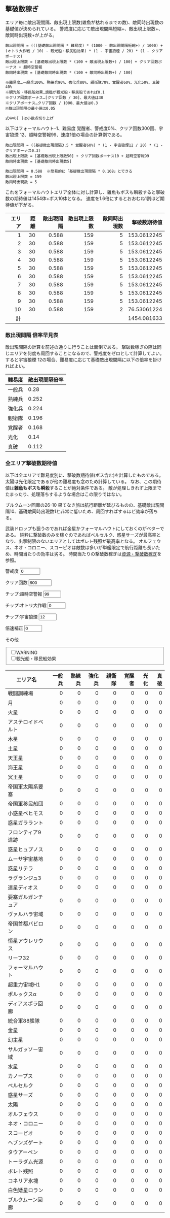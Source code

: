 ## 撃破数稼ぎ

エリア毎に敵出現間隔、敵出現上限数(雑魚が枯れるまでの数)、敵同時出現数の基礎値が決められている。
警戒度に応じて敵出現間隔短縮+、敵出現上限数+、敵同時出現数+が上がる。

```
敵出現間隔 = (((基礎敵出現間隔 * 難易度) * (1000 - 敵出現間隔短縮+) / 1000) + (オトリ大作戦 / 10) - 観光船・移民船効果) * (1 - 宇宙狼煙 / 20) * (1 - クリアボーナス)
敵出現上限数 = [基礎敵出現上限数 * (100 + 敵出現上限数+) / 100] + クリア回数ボーナス + 超時空警報
敵同時出現数 = [基礎敵同時出現数 * (100 + 敵同時出現数+) / 100]

※難易度…一般兵100%、熟練兵90%、強化兵80%、親衛隊70%、覚醒者60%、光化50%、真破40%
※観光船・移民船効果…旗艦が観光船・移民船であれば0.1
※クリア回数ボーナス…[クリア回数 / 30]、最大値は30
※クリアボーナス…クリア回数 / 1000、最大値は0.3
※敵出現間隔の最小値は0.05

式中の[ ]は小数点切り上げ
```

以下はフォーマルハウト-1、難易度 覚醒者、警戒度0%、クリア回数300回、宇宙狼煙 12、超時空警報99、速度1倍の場合の計算例である。

```
敵出現間隔 = ((基礎敵出現間隔3.5 * 覚醒者60%) * (1 - 宇宙狼煙12 / 20) * (1 - クリアボーナス0.3)
敵出現上限数 = [基礎敵出現上限数50] + クリア回数ボーナス10 + 超時空警報99
敵同時出現数 = [基礎敵同時出現数5]

敵出現間隔 = 0.588  ※簡易的に「基礎敵出現間隔 * 0.168」とできる
敵出現上限数 = 159
敵同時出現数 = 5
```

これをフォーマルハウトエリア全体に対し計算し、雑魚もボスも瞬殺すると撃破数の期待値は1454体+ボス10体となる。
速度を1.6倍にするとおおむね1割ほど期待値が下がる。

| エリア | 距離 | 敵出現間隔 | 敵出現上限数 | 敵同時出現数 | 撃破数期待値 |
|-------:|-----:|-----------:|-------------:|-------------:|-------------:|
|      1 |   30 |      0.588 |          159 |            5 |  153.0612245 |
|      2 |   30 |      0.588 |          159 |            5 |  153.0612245 |
|      3 |   30 |      0.588 |          159 |            5 |  153.0612245 |
|      4 |   30 |      0.588 |          159 |            5 |  153.0612245 |
|      5 |   30 |      0.588 |          159 |            5 |  153.0612245 |
|      6 |   30 |      0.588 |          159 |            5 |  153.0612245 |
|      7 |   30 |      0.588 |          159 |            5 |  153.0612245 |
|      8 |   30 |      0.588 |          159 |            5 |  153.0612245 |
|      9 |   30 |      0.588 |          159 |            5 |  153.0612245 |
|     10 |   30 |      0.588 |          159 |            2 |  76.53061224 |
|     計 |      |            |              |              |  1454.081633 |

### 敵出現間隔 倍率早見表

敵出現間隔の計算を前述の通りに行うことは面倒である。
撃破数稼ぎの際は同じエリアを何度も周回することになるので、警戒度をゼロとして計算してよい。
すると宇宙狼煙 12の場合、難易度に応じて基礎敵出現間隔に以下の倍率を掛ければよい。

| 難易度 | 敵出現間隔倍率 |
|--------|----------------|
| 一般兵 | 0.28           |
| 熟練兵 | 0.252          |
| 強化兵 | 0.224          |
| 親衛隊 | 0.196          |
| 覚醒者 | 0.168          |
| 光化   | 0.14           |
| 真破   | 0.112          |

### 全エリア撃破数期待値

以下は全エリアで難易度別に、撃破数期待値(ボス含む)を計算したものである。
太陽は光化限定であるが他の難易度も念のため計算している。
なお、この期待値は**雑魚もボスも瞬殺**することが絶対条件である。
敵が処理しきれず上限までたまったり、処理落ちするような場合はこの限りではない。

ブルクムーン回廊の26-10 果てなき旅は航行距離が延びるものの、基礎敵出現間隔10、基礎敵同時出現数1と非常に低いため、周回すればするほど効率が落ちる。

武装ドロップも狙うのであれば金星かフォーマルハウトにしておくのがベターである。
純粋に撃破数のみを稼ぐのであればベルセルク、惑星サーズが最高率となり、出撃制限のないエリアとしてはボレト残照が最高率となる。
オルフェウス、ネオ・コロニー、スコーピオは敵数は多いが単艦限定で航行距離も長いため、時間当たりの効率は劣る。
時間当たりの撃破数稼ぎは[資源・撃破数稼ぎ](資源・撃破数稼ぎ.md)を参照。


<form action="#" method="get" id="gekiha" class="inline-grid grid2-auto-fr" oninput="gekiha()">

<label for="warn">警戒度</label>
<input type="number" id="warn" value="0" min="0" max="999" step="1" data-auto-cookie required />

<label for="clear">クリア回数</label>
<input type="number" id="clear" value="900" min="0" max="9999" step="1" data-auto-cookie required />

<label for="alerm">チップ:超時空警報</label>
<input type="number" id="alerm" value="99" min="0" max="99" step="1" data-auto-cookie required />

<label for="decoy">チップ:オトリ大作戦</label>
<input type="number" id="decoy" value="0" min="0" max="50" step="1" data-auto-cookie required />

<label for="smoke">チップ:宇宙狼煙</label>
<input type="number" id="smoke" value="12" min="0" max="12" step="1" data-auto-cookie required />

<label for="downrevision">倍速補正</label>
<input type="number" id="downrevision" value="0" min="0" max="99" step="1" list="downrevision-data" data-auto-cookie required />
<datalist id="downrevision-data">
	<option value="0">速度1倍</option>
	<option value="10">速度1.6倍(10%減)</option>
</datalist>

<label>その他</label>
<fieldset>
	<label><input type="checkbox" id="warning" data-auto-cookie />WARNING</label><br />
	<label><input type="checkbox" id="kankou" data-auto-cookie />観光船・移民船効果</label><br />
</fieldset>

</form>

| エリア名           | 一般兵 | 熟練兵 | 強化兵 | 親衛隊 | 覚醒者 | 光化 | 真破 |
|--------------------|-------:|-------:|-------:|-------:|-------:|-----:|-----:|
| 戦闘訓練場         |      0 |      0 |      0 |      0 |      0 |    0 |    0 |
| 月                 |      0 |      0 |      0 |      0 |      0 |    0 |    0 |
| 火星               |      0 |      0 |      0 |      0 |      0 |    0 |    0 |
| アステロイドベルト |      0 |      0 |      0 |      0 |      0 |    0 |    0 |
| 木星               |      0 |      0 |      0 |      0 |      0 |    0 |    0 |
| 土星               |      0 |      0 |      0 |      0 |      0 |    0 |    0 |
| 天王星             |      0 |      0 |      0 |      0 |      0 |    0 |    0 |
| 海王星             |      0 |      0 |      0 |      0 |      0 |    0 |    0 |
| 冥王星             |      0 |      0 |      0 |      0 |      0 |    0 |    0 |
| 帝国軍太陽系要塞   |      0 |      0 |      0 |      0 |      0 |    0 |    0 |
| 帝国軍移民船団     |      0 |      0 |      0 |      0 |      0 |    0 |    0 |
| 小惑星ベヒモス     |      0 |      0 |      0 |      0 |      0 |    0 |    0 |
| 惑星ガララント     |      0 |      0 |      0 |      0 |      0 |    0 |    0 |
| フロンティア9遺跡  |      0 |      0 |      0 |      0 |      0 |    0 |    0 |
| 惑星ヒュプノス     |      0 |      0 |      0 |      0 |      0 |    0 |    0 |
| ムーサ宇宙基地     |      0 |      0 |      0 |      0 |      0 |    0 |    0 |
| 惑星リテラ         |      0 |      0 |      0 |      0 |      0 |    0 |    0 |
| ラグランジュ3      |      0 |      0 |      0 |      0 |      0 |    0 |    0 |
| 連星ディオス       |      0 |      0 |      0 |      0 |      0 |    0 |    0 |
| 要塞ガルガンチュア |      0 |      0 |      0 |      0 |      0 |    0 |    0 |
| ヴァルハラ宙域     |      0 |      0 |      0 |      0 |      0 |    0 |    0 |
| 帝国首都バビロン   |      0 |      0 |      0 |      0 |      0 |    0 |    0 |
| 恒星アウレリウス   |      0 |      0 |      0 |      0 |      0 |    0 |    0 |
| リーフ32           |      0 |      0 |      0 |      0 |      0 |    0 |    0 |
| フォーマルハウト   |      0 |      0 |      0 |      0 |      0 |    0 |    0 |
| 超重力宙域H1       |      0 |      0 |      0 |      0 |      0 |    0 |    0 |
| ポルックスα       |      0 |      0 |      0 |      0 |      0 |    0 |    0 |
| ディアスポラ回廊   |      0 |      0 |      0 |      0 |      0 |    0 |    0 |
| 統合軍88艦隊       |      0 |      0 |      0 |      0 |      0 |    0 |    0 |
| 金星               |      0 |      0 |      0 |      0 |      0 |    0 |    0 |
| 幻主星             |      0 |      0 |      0 |      0 |      0 |    0 |    0 |
| サルガッソー宙域   |      0 |      0 |      0 |      0 |      0 |    0 |    0 |
| 水星               |      0 |      0 |      0 |      0 |      0 |    0 |    0 |
| カノープス         |      0 |      0 |      0 |      0 |      0 |    0 |    0 |
| ベルセルク         |      0 |      0 |      0 |      0 |      0 |    0 |    0 |
| 惑星サーズ         |      0 |      0 |      0 |      0 |      0 |    0 |    0 |
| 太陽               |      0 |      0 |      0 |      0 |      0 |    0 |    0 |
| オルフェウス       |      0 |      0 |      0 |      0 |      0 |    0 |    0 |
| ネオ・コロニー     |      0 |      0 |      0 |      0 |      0 |    0 |    0 |
| スコーピオ         |      0 |      0 |      0 |      0 |      0 |    0 |    0 |
| ヘブンズゲート     |      0 |      0 |      0 |      0 |      0 |    0 |    0 |
| タウアーペン       |      0 |      0 |      0 |      0 |      0 |    0 |    0 |
| トーラダム光源     |      0 |      0 |      0 |      0 |      0 |    0 |    0 |
| ボレト残照         |      0 |      0 |      0 |      0 |      0 |    0 |    0 |
| コネリア氷塊       |      0 |      0 |      0 |      0 |      0 |    0 |    0 |
| 白色矮星ロラン     |      0 |      0 |      0 |      0 |      0 |    0 |    0 |
| ブルクムーン回廊   |      0 |      0 |      0 |      0 |      0 |    0 |    0 |

<script type="module">
import * as StageData from "./assets/stage-data.js";

const gekiha = () => {
	const gekihatbl = document.getElementById("gekiha").nextSibling.nextSibling;
	
	const warn         = parseInt(document.getElementById("warn").value);
	const clear        = parseInt(document.getElementById("clear").value);
	const alerm        = parseInt(document.getElementById("alerm").value);
	const decoy        = parseInt(document.getElementById("decoy").value);
	const smoke        = parseInt(document.getElementById("smoke").value);
	const downrevision = parseInt(document.getElementById("downrevision").value);
	const warning      = document.getElementById("warning").checked;
	const kankou       = document.getElementById("kankou").checked;
	
	const warnp = warn + (warning ? 200 : 0)
	
	const calc = (data, lvpercent) => {
		let count = 0;
		data.forEach(stage => {
			const kankaku = Math.max(0.05,
				(
					(stage.est * lvpercent) * (1000 - warnp) / 1000
					+ decoy / 10
					- (kankou ? 0.1 : 0)
				)
				* (1 - smoke / 20)
				* (1 - Math.min(0.3, clear / 1000)));
			const limit   = Math.ceil(stage.emax * (100 + warnp) / 100) + Math.min(30, Math.ceil(clear / 30)) + alerm;
			const sporn   = Math.ceil(stage.esp  * (100 + warnp) / 100);
			
			count += 1 + Math.min(limit, stage.dist / kankaku * (sporn + 1) / 2 * (100 - downrevision) / 100);
		});
		return(count);
	};
	
	gekihatbl.querySelectorAll("tbody tr").forEach(tr => {
		const name = tr.children[0].textContent;
		const data = StageData.stage_datas[name];
		tr.children[1].textContent = calc(data, 1.0).toLocaleString(undefined, {minimumFractionDigits: 0, maximumFractionDigits: 0});
		tr.children[2].textContent = calc(data, 0.9).toLocaleString(undefined, {minimumFractionDigits: 0, maximumFractionDigits: 0});
		tr.children[3].textContent = calc(data, 0.8).toLocaleString(undefined, {minimumFractionDigits: 0, maximumFractionDigits: 0});
		tr.children[4].textContent = calc(data, 0.7).toLocaleString(undefined, {minimumFractionDigits: 0, maximumFractionDigits: 0});
		tr.children[5].textContent = calc(data, 0.6).toLocaleString(undefined, {minimumFractionDigits: 0, maximumFractionDigits: 0});
		tr.children[6].textContent = calc(data, 0.5).toLocaleString(undefined, {minimumFractionDigits: 0, maximumFractionDigits: 0});
		tr.children[7].textContent = calc(data, 0.4).toLocaleString(undefined, {minimumFractionDigits: 0, maximumFractionDigits: 0});
	});
	gekihatbl.dispatchEvent(new Event("update"));
};
gekiha();

window.gekiha = gekiha;
</script>
